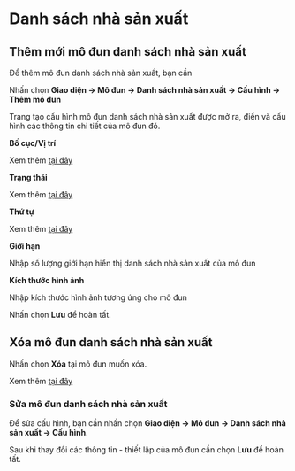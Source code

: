 # Danh sách nhà sản xuất

## Thêm mới mô đun danh sách nhà sản xuất

Để thêm mô đun danh sách nhà sản xuất, bạn cần

Nhấn chọn **Giao diện -> Mô đun -> Danh sách nhà sản xuất -> Cấu hình -> Thêm mô đun**

Trang tạo cấu hình mô đun danh sách nhà sản xuất được mở ra, điền và cấu hình các thông tin chi tiết của mô đun đó.

**Bố cục/Vị trí**

Xem thêm [tại đây](https://pisale.osd.vn/docs/common/logic#b%E1%BB%91-c%E1%BB%A5c-v%C3%A0-v%E1%BB%8B-tr%C3%AD)

**Trạng thái**

Xem thêm [tại đây](https://pisale.osd.vn/docs/common/logic#tr%E1%BA%A1ng-th%C3%A1i)

**Thứ tự**

Xem thêm [tại đây](https://pisale.osd.vn/docs/common/logic#th%E1%BB%A9-t%E1%BB%B1-s%E1%BA%AFp-x%E1%BA%BFp-l%C3%A0-s%E1%BB%91-ch%E1%BB%89-%C4%91%E1%BB%8Bnh)

**Giới hạn**

Nhập số lượng giới hạn hiển thị danh sách nhà sản xuất của mô đun

**Kích thước hình ảnh**

Nhập kích thước hình ảnh tương ứng cho mô đun

Nhấn chọn **Lưu** để hoàn tất.

## Xóa mô đun danh sách nhà sản xuất

Nhấn chọn **Xóa** tại mô đun muốn xóa.

Xem thêm [tại đây](https://pisale.osd.vn/docs/common/logic#x%C3%B3a-c%C3%A1c-m%E1%BB%A5c-c%C3%A1c-th%C3%A0nh-ph%E1%BA%A7n-th%C3%B4ng-tin)

### Sửa mô đun danh sách nhà sản xuất

Để sửa cấu hình, bạn cần nhấn chọn **Giao diện -> Mô đun -> Danh sách nhà sản xuất -> Cấu hình**.

Sau khi thay đổi các thông tin - thiết lập của mô đun cần chọn **Lưu** để hoàn tất.
